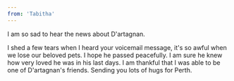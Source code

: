 ```yaml
---
from: 'Tabitha'
---
```


I am so sad to hear the news about D'artagnan.

I shed a few tears when I heard your voicemail message, it's so awful when we lose our beloved pets. I hope he passed peacefully. I am sure he knew how very loved he was in his last days. I am thankful that I was able to be one of D'artagnan's friends. Sending you lots of hugs for Perth. 
